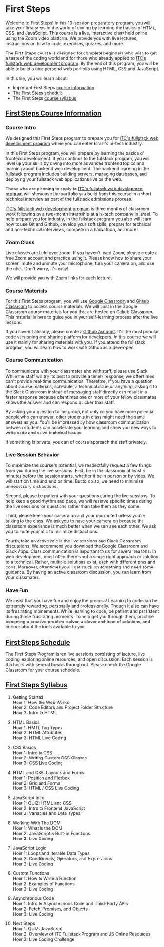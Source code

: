 # First Steps 

Welcome to First Steps! In this 10-session preparatory program, you will take your first steps in the world of coding by learning the basics of HTML, CSS, and JavaScript. This course is a live, interactive class held online using the Zoom video platform. We provide you with live lectures, instructions on how to code, exercises, quizzes, and more. 

The First Steps course is designed for complete beginners who wish to get a taste of the coding world and for those who already applied to [ITC's fullstack web development program](https://www.itc.tech). By the end of this program, you will be able to build a nice personal web portfolio using HTML, CSS and JavaScript.  

In this file, you will learn about: 

- Important First Steps [course information](#first-steps-course-information)
- The First Steps [schedule](#first-steps-schedule)
- The First Steps [course syllabus](#first-steps-syllabus)

## [First Steps Course Information](#first-steps-course-information)

### Course Intro

We designed this First Steps program to prepare you for [ITC's fullstack web development program](https://www.itc.tech) where you can enter Israel's hi-tech industry. 

In this First Steps program, you will prepare by learning the basics of frontend development. If you continue to the fullstack program, you will level up your skills by diving into more advanced frontend topics and learning about backend web development. The backend learning in the fullstack program includes building servers, managing databases, and deploying your fullstack web applications live on the web. 

Those who are planning to apply to [ITC's fullstack web development program](https://www.itc.tech) will showcase the portfolio you build from this course in a short technical interview as part of the fullstack admissions process. 

[ITC's fullstack web development program](https://www.itc.tech) is three months of classroom work following by a two-month internship at a hi-tech company in Israel. To help prepare you for industry, in the fullstack program you also will learn how to use Git and Github, develop your soft skills, prepare for technical and non-technical interviews, compete in a hackathon, and more! 

### Zoom Class

Live classes are held over Zoom. If you haven't used Zoom, please create a free Zoom account and practice using it. Please know how to share your screen, mute and unmute your microphone, turn your camera on, and use the chat. Don't worry, it's easy!  

We will provide you with Zoom links for each lecture.

### Course Materials

For this First Steps program, you will use [Google Classroom](https://classroom.google.com/u/1/c/MjU0NjEyNjE0MDcz) and [Github Classroom](https://classroom.github.com/classrooms/61113157-first-steps-feb-2021) to access course materials. We will post in the Google Classroom course materials for you that are hosted on Github Classroom. This material is here to guide you in your self-learning process after the live lessons.   

If you haven't already, please create a [Github Account](https://github.com/). It's the most popular code versioning and sharing platform for developers. In this course we will use it mainly for sharing materials with you. If you attend the fullstack program, you will learn how to work with Github as a developer.

### Course Communication

To communicate with your classmates and with staff, please use Slack. While the staff will try its best to provide a timely response, we oftentimes can't provide real-time communication. Therefore, if you have a question about course materials, schedule, a technical issue or anything, asking it to the Slack Classroom instead of messaging staff directly can result in a faster response because oftentimes one or more of your fellow classmates knows the answer and can respond quicker than staff. 

By asking your question to the group, not only do you have more potential people who can answer, other students in class might need the same answers as you. You'll be impressed by how classroom communication between students can accelerate your learning and show you new ways to write code and solve technical issues. 

If something is private, you can of course approach the staff privately.  

### Live Session Behavior

To maximize the course's potential, we respectfully request a few things from you during the live sessions. First, be in the classroom at least 5 minutes before the session starts, whether it be in person or by video. We will start on time and end on time. But to do so, we need to minimize unnecessary distractions.  

Second, please be patient with your questions during the live sessions. To help keep a good rhythm and pace, we will reserve specific times during the live sessions for questions rather than take them as they come. 

Third, please keep your camera on and your mic muted unless you're talking to the class. We ask you to have your camera on because the classroom experience is much better when we can see each other. We ask you to mute your mic to minimize distractions.  

Fourth, take an active role in the live sessions and Slack Classroom discussions. We recommend you download the Google Classroom and Slack Apps. Class communication is important to us for several reasons. In web development, most often there's not a single right approach or solution to a technical. Rather, multiple solutions exist, each with different pros and cons. Moreover, oftentimes you'll get stuck on something and need some guidance. By having an active classroom discussion, you can learn from your classmates.

### Have Fun

We insist that you have fun and enjoy the process! Learning to code can be extremely rewarding, personally and professionally. Though it also can have its frustrating momements. While learning to code, be patient and persistent during those frustrating moments. To help get you through them, practice becoming a creative problem-solver, a clever architect of solutions, and curious about the tools available to you. 


## [First Steps Schedule](#first-steps-schedule)

The First Steps Program is ten live sessions consisting of lecture, live coding, exploring online resources, and open discussion. Each session is 3.5 hours with several breaks throughout. Please check the Google Classroom for your course schedule.


## [First Steps Syllabus](#first-steps-syllabus)

1. Getting Started  
Hour 1: How the Web Works  
Hour 2: Code Editors and Project Folder Structure  
Hour 3: Intro to HTML  
  
2. HTML Basics  
Hour 1: HMTL Tag Types  
Hour 2: HTML Attributes  
Hour 3: HTML Live Coding  

3. CSS Basics  
Hour 1: Intro to CSS  
Hour 2: Writing Custom CSS Classes  
Hour 3: CSS Live Coding  

4. HTML and CSS: Layouts and Forms  
Hour 1: Position and Flexbox  
Hour 2: Grid and Forms  
Hour 3: HTML / CSS Live Coding  

5. JavaScript Intro  
Hour 1: QUIZ: HTML and CSS  
Hour 2: Intro to Frontend JavaScript  
Hour 3: Variables and Data Types  

6. Working With The DOM  
Hour 1: What is the DOM  
Hour 2: JavaScript's Built-in Functions  
Hour 3: Live Coding  

7. JavaScript Logic  
Hour 1: Loops and Iterable Data Types  
Hour 2: Conditionals, Operators, and Expressions  
Hour 3: Live Coding  

8.  Custom Functions  
Hour 1: How to Write a Function  
Hour 2: Examples of Functions  
Hour 3: Live Coding  

9. Asynchronous Code  
Hour 1: Intro to Asynchronous Code and Third-Party APIs   
Hour 2: Fetch, Promises, and Objects  
Hour 3: Live Coding  

10. Next Steps  
Hour 1: QUIZ: JavaScript  
Hour 2: Overview of ITC Fullstack Program and JS Online Resources  
Hour 3: Live Coding Challenge  

